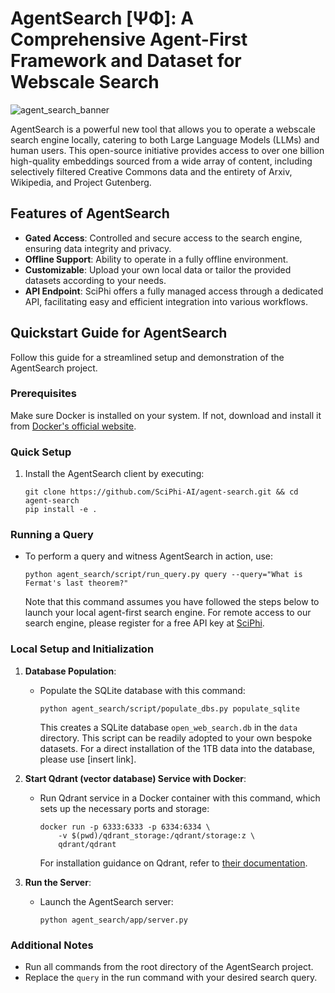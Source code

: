 # AgentSearch [ΨΦ]: A Comprehensive Agent-First Framework and Dataset for Webscale Search
![agent_search_banner](https://github.com/SciPhi-AI/agent-search/assets/68796651/56268e41-130f-4d2f-ba22-b565f7642713)

AgentSearch is a powerful new tool that allows you to operate a webscale search engine locally, catering to both Large Language Models (LLMs) and human users. This open-source initiative provides access to over one billion high-quality embeddings sourced from a wide array of content, including selectively filtered Creative Commons data and the entirety of Arxiv, Wikipedia, and Project Gutenberg.

## Features of AgentSearch

- **Gated Access**: Controlled and secure access to the search engine, ensuring data integrity and privacy.
- **Offline Support**: Ability to operate in a fully offline environment.
- **Customizable**: Upload your own local data or tailor the provided datasets according to your needs.
- **API Endpoint**: SciPhi offers a fully managed access through a dedicated API, facilitating easy and efficient integration into various workflows.

## Quickstart Guide for AgentSearch

Follow this guide for a streamlined setup and demonstration of the AgentSearch project.

### Prerequisites

Make sure Docker is installed on your system. If not, download and install it from [Docker's official website](https://www.docker.com/).

### Quick Setup

1. Install the AgentSearch client by executing:

   ```shell
   git clone https://github.com/SciPhi-AI/agent-search.git && cd agent-search
   pip install -e .
   ```

### Running a Query

- To perform a query and witness AgentSearch in action, use:

  ```shell
  python agent_search/script/run_query.py query --query="What is Fermat's last theorem?"
  ```

  Note that this command assumes you have followed the steps below to launch your local agent-first search engine. For remote access to our search engine, please register for a free API key at [SciPhi](https://www.sciphi.ai/).

### Local Setup and Initialization

1. **Database Population**:
   - Populate the SQLite database with this command:

     ```shell
     python agent_search/script/populate_dbs.py populate_sqlite
     ```

     This creates a SQLite database `open_web_search.db` in the `data` directory. This script can be readily adopted to your own bespoke datasets. For a direct installation of the 1TB data into the database, please use [insert link].

2. **Start Qdrant (vector database) Service with Docker**:
   - Run Qdrant service in a Docker container with this command, which sets up the necessary ports and storage:

     ```shell
     docker run -p 6333:6333 -p 6334:6334 \
         -v $(pwd)/qdrant_storage:/qdrant/storage:z \
         qdrant/qdrant
     ```

     For installation guidance on Qdrant, refer to [their documentation](https://qdrant.tech/documentation/quick-start/).

3. **Run the Server**:
   - Launch the AgentSearch server:

     ```shell
     python agent_search/app/server.py
     ```

### Additional Notes

- Run all commands from the root directory of the AgentSearch project.
- Replace the `query` in the run command with your desired search query.
